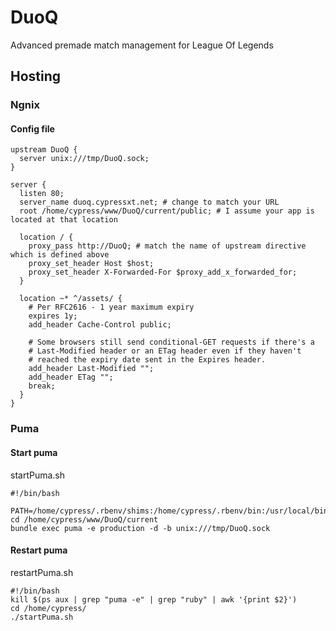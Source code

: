 # DuoQ
Advanced premade match management for League Of Legends


## Hosting
### Ngnix

#### Config file 
```
upstream DuoQ {
  server unix:///tmp/DuoQ.sock;
}

server {
  listen 80;
  server_name duoq.cypressxt.net; # change to match your URL
  root /home/cypress/www/DuoQ/current/public; # I assume your app is located at that location

  location / {
    proxy_pass http://DuoQ; # match the name of upstream directive which is defined above
    proxy_set_header Host $host;
    proxy_set_header X-Forwarded-For $proxy_add_x_forwarded_for;
  }

  location ~* ^/assets/ {
    # Per RFC2616 - 1 year maximum expiry
    expires 1y;
    add_header Cache-Control public;

    # Some browsers still send conditional-GET requests if there's a
    # Last-Modified header or an ETag header even if they haven't
    # reached the expiry date sent in the Expires header.
    add_header Last-Modified "";
    add_header ETag "";
    break;
  }
}
```
### Puma

#### Start puma 
startPuma.sh
```
#!/bin/bash

PATH=/home/cypress/.rbenv/shims:/home/cypress/.rbenv/bin:/usr/local/bin:/usr/bin:/bin:/usr/local/games:/usr/games
cd /home/cypress/www/DuoQ/current
bundle exec puma -e production -d -b unix:///tmp/DuoQ.sock
```

#### Restart puma
restartPuma.sh
```
#!/bin/bash
kill $(ps aux | grep "puma -e" | grep "ruby" | awk '{print $2}')
cd /home/cypress/
./startPuma.sh
```

